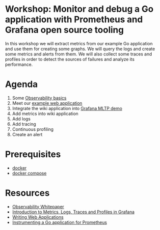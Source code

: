 # Workshop: Monitor and debug a Go application with Prometheus and Grafana open source tooling

In this workshop we will extract metrics from our example Go application and use them for creating some graphs. We will query the logs and create some metrics and alerts from them. We will also collect some traces and profiles in order to detect the sources of failures and analyze its performance.

# Agenda

1. Some [Observability basics](docs/o11y.md)
2. Meet our [example web application](docs/wiki.md)
3. Integrate the wiki application into [Grafana MLTP demo](docs/mltp.md)
4. Add metrics into wiki application
5. Add logs
6. Add tracing
7. Continuous profiling
8. Create an alert

# Prerequisites
- [docker](https://docs.docker.com/engine/install/)
- [docker compose](https://docs.docker.com/compose/install/)

# Resources
- [Observability Whitepaper](https://github.com/cncf/tag-observability/blob/whitepaper-v1.0.0/whitepaper.md)
- [Introduction to Metrics, Logs, Traces and Profiles in Grafana](https://github.com/grafana/intro-to-mltp)
- [Writing Web Applications](https://go.dev/doc/articles/wiki/)
- [Instrumenting a Go application for Prometheus](https://prometheus.io/docs/guides/go-application/)